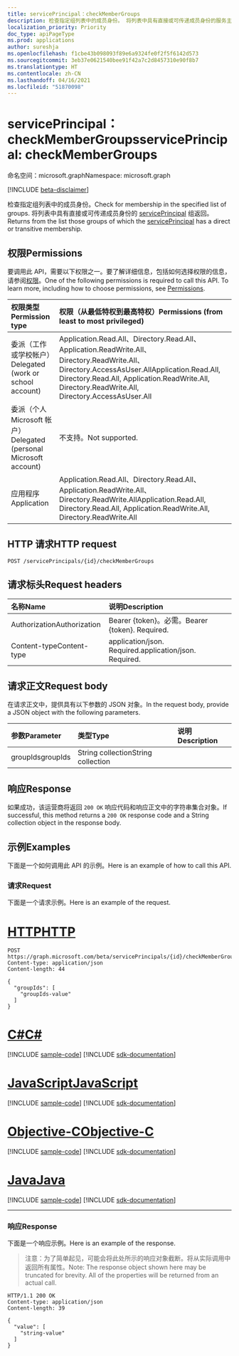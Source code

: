 ```yaml
---
title: servicePrincipal：checkMemberGroups
description: 检查指定组列表中的成员身份。 将列表中具有直接或可传递成员身份的服务主体组返回。
localization_priority: Priority
doc_type: apiPageType
ms.prod: applications
author: sureshja
ms.openlocfilehash: f1cbe43b098093f89e6a9324fe0f2f5f6142d573
ms.sourcegitcommit: 3eb37e0621540bee91f42a7c2d8457310e90f8b7
ms.translationtype: HT
ms.contentlocale: zh-CN
ms.lasthandoff: 04/16/2021
ms.locfileid: "51870098"
---
```

# <a name="serviceprincipal-checkmembergroups"></a><span data-ttu-id="c3a60-104">servicePrincipal：checkMemberGroups</span><span class="sxs-lookup"><span data-stu-id="c3a60-104">servicePrincipal: checkMemberGroups</span></span>

<span data-ttu-id="c3a60-105">命名空间：microsoft.graph</span><span class="sxs-lookup"><span data-stu-id="c3a60-105">Namespace: microsoft.graph</span></span>

[!INCLUDE [beta-disclaimer](../../includes/beta-disclaimer.md)]

<span data-ttu-id="c3a60-106">检查指定组列表中的成员身份。</span><span class="sxs-lookup"><span data-stu-id="c3a60-106">Check for membership in the specified list of groups.</span></span> <span data-ttu-id="c3a60-107">将列表中具有直接或可传递成员身份的 [servicePrincipal](../resources/serviceprincipal.md) 组返回。</span><span class="sxs-lookup"><span data-stu-id="c3a60-107">Returns from the list those groups of which the [servicePrincipal](../resources/serviceprincipal.md) has a direct or transitive membership.</span></span>

## <a name="permissions"></a><span data-ttu-id="c3a60-108">权限</span><span class="sxs-lookup"><span data-stu-id="c3a60-108">Permissions</span></span>
<span data-ttu-id="c3a60-p103">要调用此 API，需要以下权限之一。要了解详细信息，包括如何选择权限的信息，请参阅[权限](/graph/permissions-reference)。</span><span class="sxs-lookup"><span data-stu-id="c3a60-p103">One of the following permissions is required to call this API. To learn more, including how to choose permissions, see [Permissions](/graph/permissions-reference).</span></span>

|<span data-ttu-id="c3a60-111">权限类型</span><span class="sxs-lookup"><span data-stu-id="c3a60-111">Permission type</span></span>      | <span data-ttu-id="c3a60-112">权限（从最低特权到最高特权）</span><span class="sxs-lookup"><span data-stu-id="c3a60-112">Permissions (from least to most privileged)</span></span>              |
|:--------------------|:---------------------------------------------------------|
|<span data-ttu-id="c3a60-113">委派（工作或学校帐户）</span><span class="sxs-lookup"><span data-stu-id="c3a60-113">Delegated (work or school account)</span></span> | <span data-ttu-id="c3a60-114">Application.Read.All、Directory.Read.All、Application.ReadWrite.All、Directory.ReadWrite.All、Directory.AccessAsUser.All</span><span class="sxs-lookup"><span data-stu-id="c3a60-114">Application.Read.All, Directory.Read.All, Application.ReadWrite.All, Directory.ReadWrite.All, Directory.AccessAsUser.All</span></span>    |
|<span data-ttu-id="c3a60-115">委派（个人 Microsoft 帐户）</span><span class="sxs-lookup"><span data-stu-id="c3a60-115">Delegated (personal Microsoft account)</span></span> | <span data-ttu-id="c3a60-116">不支持。</span><span class="sxs-lookup"><span data-stu-id="c3a60-116">Not supported.</span></span>    |
|<span data-ttu-id="c3a60-117">应用程序</span><span class="sxs-lookup"><span data-stu-id="c3a60-117">Application</span></span> | <span data-ttu-id="c3a60-118">Application.Read.All、Directory.Read.All、Application.ReadWrite.All、Directory.ReadWrite.All</span><span class="sxs-lookup"><span data-stu-id="c3a60-118">Application.Read.All, Directory.Read.All, Application.ReadWrite.All, Directory.ReadWrite.All</span></span> |

## <a name="http-request"></a><span data-ttu-id="c3a60-119">HTTP 请求</span><span class="sxs-lookup"><span data-stu-id="c3a60-119">HTTP request</span></span>
<!-- { "blockType": "ignored" } -->
```http
POST /servicePrincipals/{id}/checkMemberGroups

```
## <a name="request-headers"></a><span data-ttu-id="c3a60-120">请求标头</span><span class="sxs-lookup"><span data-stu-id="c3a60-120">Request headers</span></span>
| <span data-ttu-id="c3a60-121">名称</span><span class="sxs-lookup"><span data-stu-id="c3a60-121">Name</span></span>       | <span data-ttu-id="c3a60-122">说明</span><span class="sxs-lookup"><span data-stu-id="c3a60-122">Description</span></span>|
|:-----------|:----------|
| <span data-ttu-id="c3a60-123">Authorization</span><span class="sxs-lookup"><span data-stu-id="c3a60-123">Authorization</span></span> | <span data-ttu-id="c3a60-p104">Bearer {token}。必需。</span><span class="sxs-lookup"><span data-stu-id="c3a60-p104">Bearer {token}. Required.</span></span>  |
| <span data-ttu-id="c3a60-126">Content-type</span><span class="sxs-lookup"><span data-stu-id="c3a60-126">Content-type</span></span> | <span data-ttu-id="c3a60-p105">application/json. Required.</span><span class="sxs-lookup"><span data-stu-id="c3a60-p105">application/json. Required.</span></span> |

## <a name="request-body"></a><span data-ttu-id="c3a60-129">请求正文</span><span class="sxs-lookup"><span data-stu-id="c3a60-129">Request body</span></span>
<span data-ttu-id="c3a60-130">在请求正文中，提供具有以下参数的 JSON 对象。</span><span class="sxs-lookup"><span data-stu-id="c3a60-130">In the request body, provide a JSON object with the following parameters.</span></span>

| <span data-ttu-id="c3a60-131">参数</span><span class="sxs-lookup"><span data-stu-id="c3a60-131">Parameter</span></span>    | <span data-ttu-id="c3a60-132">类型</span><span class="sxs-lookup"><span data-stu-id="c3a60-132">Type</span></span>   |<span data-ttu-id="c3a60-133">说明</span><span class="sxs-lookup"><span data-stu-id="c3a60-133">Description</span></span>|
|:---------------|:--------|:----------|
|<span data-ttu-id="c3a60-134">groupIds</span><span class="sxs-lookup"><span data-stu-id="c3a60-134">groupIds</span></span>|<span data-ttu-id="c3a60-135">String collection</span><span class="sxs-lookup"><span data-stu-id="c3a60-135">String collection</span></span>||

## <a name="response"></a><span data-ttu-id="c3a60-136">响应</span><span class="sxs-lookup"><span data-stu-id="c3a60-136">Response</span></span>

<span data-ttu-id="c3a60-137">如果成功，该运营商将返回 `200 OK` 响应代码和响应正文中的字符串集合对象。</span><span class="sxs-lookup"><span data-stu-id="c3a60-137">If successful, this method returns a `200 OK` response code and a String collection object in the response body.</span></span>

## <a name="examples"></a><span data-ttu-id="c3a60-138">示例</span><span class="sxs-lookup"><span data-stu-id="c3a60-138">Examples</span></span>
<span data-ttu-id="c3a60-139">下面是一个如何调用此 API 的示例。</span><span class="sxs-lookup"><span data-stu-id="c3a60-139">Here is an example of how to call this API.</span></span>
### <a name="request"></a><span data-ttu-id="c3a60-140">请求</span><span class="sxs-lookup"><span data-stu-id="c3a60-140">Request</span></span>
<span data-ttu-id="c3a60-141">下面是一个请求示例。</span><span class="sxs-lookup"><span data-stu-id="c3a60-141">Here is an example of the request.</span></span>


# <a name="http"></a>[<span data-ttu-id="c3a60-142">HTTP</span><span class="sxs-lookup"><span data-stu-id="c3a60-142">HTTP</span></span>](#tab/http)
<!-- {
  "blockType": "request",
  "name": "serviceprincipal_checkmembergroups"
}-->
```http
POST https://graph.microsoft.com/beta/servicePrincipals/{id}/checkMemberGroups
Content-type: application/json
Content-length: 44

{
  "groupIds": [
    "groupIds-value"
  ]
}
```
# <a name="c"></a>[<span data-ttu-id="c3a60-143">C#</span><span class="sxs-lookup"><span data-stu-id="c3a60-143">C#</span></span>](#tab/csharp)
[!INCLUDE [sample-code](../includes/snippets/csharp/serviceprincipal-checkmembergroups-csharp-snippets.md)]
[!INCLUDE [sdk-documentation](../includes/snippets/snippets-sdk-documentation-link.md)]

# <a name="javascript"></a>[<span data-ttu-id="c3a60-144">JavaScript</span><span class="sxs-lookup"><span data-stu-id="c3a60-144">JavaScript</span></span>](#tab/javascript)
[!INCLUDE [sample-code](../includes/snippets/javascript/serviceprincipal-checkmembergroups-javascript-snippets.md)]
[!INCLUDE [sdk-documentation](../includes/snippets/snippets-sdk-documentation-link.md)]

# <a name="objective-c"></a>[<span data-ttu-id="c3a60-145">Objective-C</span><span class="sxs-lookup"><span data-stu-id="c3a60-145">Objective-C</span></span>](#tab/objc)
[!INCLUDE [sample-code](../includes/snippets/objc/serviceprincipal-checkmembergroups-objc-snippets.md)]
[!INCLUDE [sdk-documentation](../includes/snippets/snippets-sdk-documentation-link.md)]

# <a name="java"></a>[<span data-ttu-id="c3a60-146">Java</span><span class="sxs-lookup"><span data-stu-id="c3a60-146">Java</span></span>](#tab/java)
[!INCLUDE [sample-code](../includes/snippets/java/serviceprincipal-checkmembergroups-java-snippets.md)]
[!INCLUDE [sdk-documentation](../includes/snippets/snippets-sdk-documentation-link.md)]

---

### <a name="response"></a><span data-ttu-id="c3a60-147">响应</span><span class="sxs-lookup"><span data-stu-id="c3a60-147">Response</span></span>
<span data-ttu-id="c3a60-148">下面是一个响应示例。</span><span class="sxs-lookup"><span data-stu-id="c3a60-148">Here is an example of the response.</span></span> 
><span data-ttu-id="c3a60-p106">注意：为了简单起见，可能会将此处所示的响应对象截断。将从实际调用中返回所有属性。</span><span class="sxs-lookup"><span data-stu-id="c3a60-p106">Note: The response object shown here may be truncated for brevity. All of the properties will be returned from an actual call.</span></span>
<!-- {
  "blockType": "response",
  "truncated": true,
  "@odata.type": "string",
  "isCollection": true
} -->
```http
HTTP/1.1 200 OK
Content-type: application/json
Content-length: 39

{
  "value": [
    "string-value"
  ]
}
```

<!-- uuid: 8fcb5dbc-d5aa-4681-8e31-b001d5168d79
2015-10-25 14:57:30 UTC -->
<!--
{
  "type": "#page.annotation",
  "description": "servicePrincipal: checkMemberGroups",
  "keywords": "",
  "section": "documentation",
  "tocPath": "",
  "suppressions": [
  ]
}
-->



